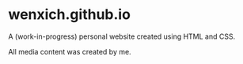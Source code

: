 # wenxich.github.io

A (work-in-progress) personal website created using HTML and CSS.

All media content was created by me.
